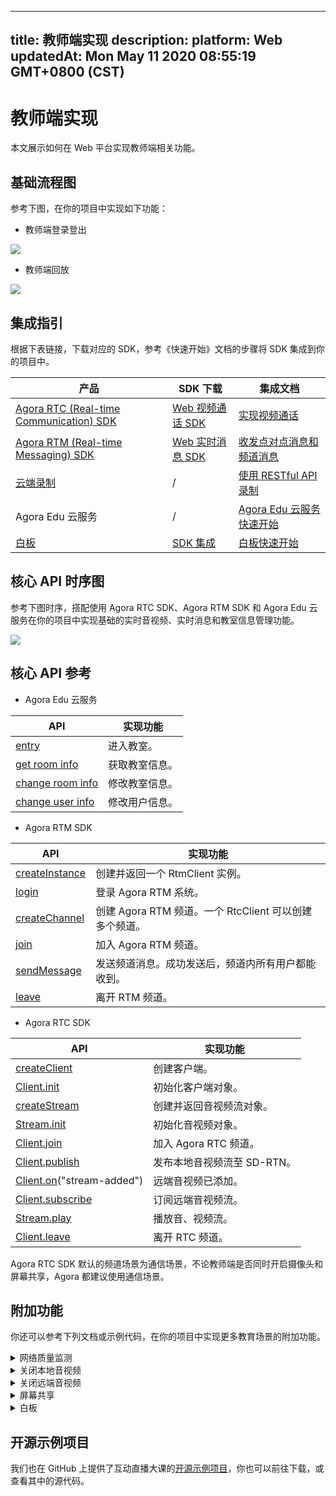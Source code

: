 
---
title: 教师端实现
description: 
platform: Web
updatedAt: Mon May 11 2020 08:55:19 GMT+0800 (CST)
---
# 教师端实现
本文展示如何在 Web 平台实现教师端相关功能。

## 基础流程图

参考下图，在你的项目中实现如下功能：

- 教师端登录登出

![](https://web-cdn.agora.io/docs-files/1589187264383)

- 教师端回放

![](https://web-cdn.agora.io/docs-files/1579576003209)

## 集成指引

根据下表链接，下载对应的 SDK，参考《快速开始》文档的步骤将 SDK 集成到你的项目中。

 
| 产品 | SDK 下载 | 集成文档 |
| ---------------- | ---------------- | ---------------- | 
| [Agora RTC (Real-time Communication) SDK](https://docs.agora.io/cn/Video/product_video?platform=All%20Platforms)      | [ Web 视频通话 SDK](https://docs.agora.io/cn/Video/downloads)      | [实现视频通话](https://docs.agora.io/cn/Video/start_call_web?platform=Web) |
| [Agora RTM (Real-time Messaging) SDK](https://docs.agora.io/cn/Real-time-Messaging/product_rtm?platform=All%20Platforms) | [Web 实时消息 SDK](https://docs.agora.io/cn/Real-time-Messaging/downloads) | [收发点对点消息和频道消息](https://docs.agora.io/cn/Real-time-Messaging/messaging_web?platform=Web) |
| [云端录制](https://docs.agora.io/cn/cloud-recording/product_cloud_recording?platform=All%20Platforms) | / | [使用 RESTful API 录制](https://docs.agora.io/cn/cloud-recording/cloud_recording_rest?platform=All%20Platforms) |
| Agora Edu 云服务 | / | [Agora Edu 云服务快速开始](https://github.com/AgoraIO-Usecase/eEducation/wiki/Agora-Edu-%E4%BA%91%E6%9C%8D%E5%8A%A1) |
| [白板](https://developer.netless.link/docs/javascript/overview/js-outline/) | [SDK 集成](https://developer.netless.link/docs/javascript/guide/js-sdk/) | [白板快速开始](https://developer.netless.link/javascript-zh/home/install) |


## 核心 API 时序图

参考下图时序，搭配使用 Agora RTC SDK、Agora RTM SDK 和 Agora Edu 云服务在你的项目中实现基础的实时音视频、实时消息和教室信息管理功能。

![](https://web-cdn.agora.io/docs-files/1589187332567)

## 核心 API 参考
- Agora Edu 云服务

| API | 实现功能 |
| ---------------- | ---------------- |
| [entry](https://github.com/AgoraIO-Usecase/eEducation/wiki/Agora-Edu-%E4%BA%91%E6%9C%8D%E5%8A%A1#%E8%BF%9B%E5%85%A5%E6%95%99%E5%AE%A4)      | 进入教室。      |
| [get room info](https://github.com/AgoraIO-Usecase/eEducation/wiki/Agora-Edu-%E4%BA%91%E6%9C%8D%E5%8A%A1#%E5%88%9D%E5%A7%8B%E5%8C%96%E6%95%99%E5%AE%A4)      | 获取教室信息。      |
| [change room info](https://github.com/AgoraIO-Usecase/eEducation/wiki/Agora-Edu-%E4%BA%91%E6%9C%8D%E5%8A%A1#change-room-info)      | 修改教室信息。      |
| [change user info](https://github.com/AgoraIO-Usecase/eEducation/wiki/Agora-Edu-%E4%BA%91%E6%9C%8D%E5%8A%A1#change-user-info)  | 修改用户信息。      |

- Agora RTM SDK

| API | 实现功能 | 
| ---------------- | ---------------- | 
| [createInstance](https://docs.agora.io/cn/Real-time-Messaging/API%20Reference/RTM_web/modules/agorartm.html#createinstance)      | 创建并返回一个 RtmClient 实例。      |
| [login](https://docs.agora.io/cn/Real-time-Messaging/API%20Reference/RTM_web/classes/rtmclient.html#login) | 登录 Agora RTM 系统。 |
| [createChannel](https://docs.agora.io/cn/Real-time-Messaging/API%20Reference/RTM_web/classes/rtmclient.html#createchannel) | 创建 Agora RTM 频道。一个 RtcClient 可以创建多个频道。 |
| [join](https://docs.agora.io/cn/Real-time-Messaging/API%20Reference/RTM_web/classes/rtmchannel.html#join) | 加入 Agora RTM 频道。|
| [sendMessage](https://docs.agora.io/cn/Real-time-Messaging/API%20Reference/RTM_web/classes/rtmchannel.html#sendmessage) | 发送频道消息。成功发送后，频道内所有用户都能收到。|
| [leave](https://docs.agora.io/cn/Real-time-Messaging/API%20Reference/RTM_web/classes/rtmchannel.html#leave) | 离开 RTM 频道。|

- Agora RTC SDK



| API | 实现功能 |
| ---------------- | ---------------- |
| [createClient](https://docs.agora.io/cn/Video/API%20Reference/web/globals.html#createclient)      | 创建客户端。      |
| [Client.init](https://docs.agora.io/cn/Video/API%20Reference/web/interfaces/agorartc.client.html#init) | 初始化客户端对象。 |
| [createStream](https://docs.agora.io/cn/Video/API%20Reference/web/globals.html#createstream) | 创建并返回音视频流对象。 |
| [Stream.init](https://docs.agora.io/cn/Video/API%20Reference/web/interfaces/agorartc.stream.html#init) | 初始化音视频对象。 |
| [Client.join](https://docs.agora.io/cn/Video/API%20Reference/web/interfaces/agorartc.client.html#join) | 加入 Agora RTC 频道。 |
| [Client.publish](https://docs.agora.io/cn/Video/API%20Reference/web/interfaces/agorartc.client.html#publish) | 发布本地音视频流至 SD-RTN。 |
| [Client.on](https://docs.agora.io/cn/Video/API%20Reference/web/interfaces/agorartc.client.html#on)("stream-added") | 远端音视频已添加。 |
| [Client.subscribe](https://docs.agora.io/cn/Video/API%20Reference/web/interfaces/agorartc.client.html#subscribe) | 订阅远端音视频流。|
| [Stream.play](https://docs.agora.io/cn/Video/API%20Reference/web/interfaces/agorartc.stream.html#play) | 播放音、视频流。|
| [Client.leave](https://docs.agora.io/cn/Video/API%20Reference/web/interfaces/agorartc.client.html#leave) | 离开 RTC 频道。 |

<div class="alert note">Agora RTC SDK 默认的频道场景为通信场景，不论教师端是否同时开启摄像头和屏幕共享，Agora 都建议使用通信场景。</div>


## 附加功能

你还可以参考下列文档或示例代码，在你的项目中实现更多教育场景的附加功能。


<details>
<summary>网络质量监测</summary>
你可以通过使用 RTC SDK 的 <code>on("network-quality")</code> 回调，实时监控通话中每个用户的网络上下行 last mile 网络质量。
更多质量透明相关方法，可参考如下文档：
<li><a href="https://docs.agora.io/cn/Interactive%20Broadcast/lastmile_quality_web?platform=Web">通话前网络质量探测</a></li>
<li><a href="https://docs.agora.io/cn/Interactive%20Broadcast/in-call_quality_web?platform=Web">通话中质量监测</a></li>
</details>
<details>
<summary>关闭本地音视频</summary>
你可以通过调用 RTC SDK 的如下方法，实现相关功能：
	<li>调用 <code>muteAudio</code> 或 <code>unmuteAudio</code>关闭或重新开启本地音频。</li>
	<li>调用 <code>muteVideo</code> 或 <code>unmuteVideo</code> 关闭或重新开启本地视频。</li>
</details>
 
<details>
<summary>关闭远端音视频</summary>
你需要联合调用 RTM SDK 和 RTC SDK 的方法，实现该功能：
<ol>
	<li>教师端调用 <code>sendMessageToPeer</code> 方法，给学生发送点对点消息，通知学生关闭音视频。</li>
	<li>学生端调用对应的 <code>mute</code> 方法关闭本地的音视频。</li>
</ol>
</details>
<details>
<summary>屏幕共享</summary>
根据你的浏览器，参考如下文档实现屏幕共享功能：
<li><a href="https://docs.agora.io/cn/Interactive%20Broadcast/screensharing_web?platform=Web#a-name--chromeachrome-%E5%B1%8F%E5%B9%95%E5%85%B1%E4%BA%AB">Chrome 屏幕共享</a></li>
<li><a href="https://docs.agora.io/cn/Interactive%20Broadcast/screensharing_web?platform=Web#a-nameffafirefox-%E5%B1%8F%E5%B9%95%E5%85%B1%E4%BA%AB">Firefox 屏幕共享</a></li>
</details>

<details>
<summary>白板</summary>
参考下列常用功能文档，在你的项目中实现白板相关功能。
	<li><a href="https://developer.netless.link/javascript-zh/home/document-converter">文档转换</a></li>
	<li><a href="https://developer.netless.link/javascript-zh/home/business-state-management">房间与回放的业务状态管理</a></li>
	<li><a href="https://developer.netless.link/javascript-zh/home/tools">教具</a></li>
	<li><a href="https://developer.netless.link/javascript-zh/home/view">视角</a></li>
	<li><a href="https://developer.netless.link/javascript-zh/home/room-methods">白板操作</a></li>
	<li><a href="https://developer.netless.link/document-zh/home/scene-manangement">页面（场景）管理</a></li>
</details>


## 开源示例项目

我们也在 GitHub 上提供了互动直播大课的[开源示例项目](https://github.com/AgoraIO-Usecase/eEducation/tree/master/education_web)，你也可以前往下载，或查看其中的源代码。
